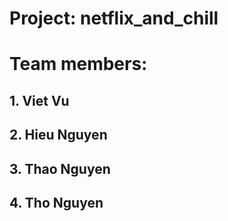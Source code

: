 # Project: netflix_and_chill
# Team members:
## 1. Viet Vu
## 2. Hieu Nguyen
## 3. Thao Nguyen
## 4. Tho Nguyen
